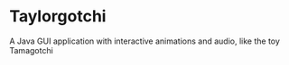 # Taylorgotchi
A Java GUI application with interactive animations and audio, like the toy Tamagotchi
